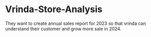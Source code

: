 # Vrinda-Store-Analysis
They want to create annual sales report for 2023 so that vrinda can understand their customer and grow more sale in 2024. 
